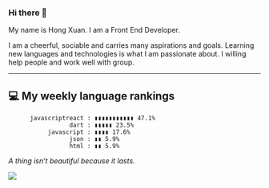 ### Hi there 👋

My name is Hong Xuan. I am a Front End Developer. 

I am a cheerful, sociable and carries many aspirations and goals. Learning new languages and technologies is what I am passionate about. I willing help people and work well with group.

------------------------------------

💻 My weekly language rankings
-----------------------------------------------------------------
          javascriptreact : ▮▮▮▮▮▮▮▮▮▮▮ 47.1%
                     dart : ▮▮▮▮▮ 23.5%
               javascript : ▮▮▮▮ 17.6%
                     json : ▮▮ 5.9%
                     html : ▮▮ 5.9%


*A thing isn’t beautiful because it lasts.*

<img src="https://media.giphy.com/media/LmNwrBhejkK9EFP504/giphy.gif" />
<!--
**xuanvan229/xuanvan229** is a ✨ _special_ ✨ repository because its `README.md` (this file) appears on your GitHub profile.

Here are some ideas to get you started:

- 🔭 I’m currently working on ...
- 🌱 I’m currently learning ...
- 👯 I’m looking to collaborate on ...
- 🤔 I’m looking for help with ...
- 💬 Ask me about ...
- 📫 How to reach me: ...
- 😄 Pronouns: ...
- ⚡ Fun fact: ...
-->
